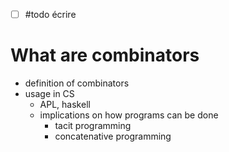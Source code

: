 - [ ] #todo écrire
# What are combinators

 - definition of combinators
 - usage in CS
     - APL, haskell
     - implications on how programs can be done
         - tacit programming
         - concatenative programming